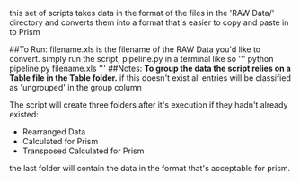 this set of scripts takes data in the format of the files in the
'RAW Data/' directory and converts them into a format that's easier to
copy and paste in to Prism

##To Run:
filename.xls is the filename of the RAW Data you'd like to convert.
simply run the script, pipeline.py in a terminal like so
'''
python pipeline.py filename.xls
'''
##Notes:
**To group the data the script relies on a Table file in the Table folder.**
if this doesn't exist all entries will be classified as 'ungrouped' in the
 group column

The script will create three folders after it's
execution if they hadn't already existed:
- Rearranged Data
- Calculated for Prism
- Transposed Calculated for Prism

the last folder will contain the data in the format that's acceptable for prism.
